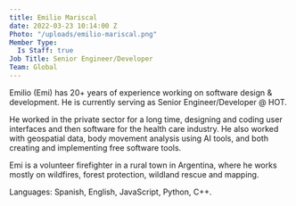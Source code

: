 ```yaml
---
title: Emilio Mariscal
date: 2022-03-23 10:14:00 Z
Photo: "/uploads/emilio-mariscal.png"
Member Type:
  Is Staff: true
Job Title: Senior Engineer/Developer
Team: Global
---
```


Emilio (Emi) has 20+ years of experience working on software design & development. He is currently serving as Senior Engineer/Developer @ HOT.

He worked in the private sector for a long time, designing and coding user interfaces and then software for the health care industry. He also worked with geospatial data, body movement analysis using AI tools, and both creating and implementing free software tools.

Emi is a volunteer firefighter in a rural town in Argentina, where he works mostly on wildfires, forest protection, wildland rescue and mapping. 

Languages: Spanish, English, JavaScript, Python, C++.